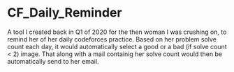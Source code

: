 # CF_Daily_Reminder

A tool I created back in Q1 of 2020 for the then woman I was crushing on, to remind her of her daily codeforces practice. Based on her problem solve count each day, it would automatically select a good or a bad (if solve count < 2) image. That along with a mail containig her solve count would then be automatically send to her email.  
